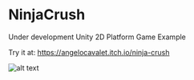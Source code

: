 # NinjaCrush  
Under development Unity 2D Platform Game Example  

Try it at: https://angelocavalet.itch.io/ninja-crush
  
  ![alt text](docs/NinjaCrushClip.gif)  
